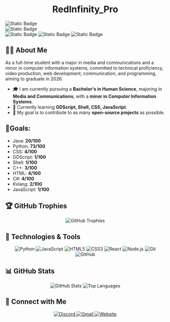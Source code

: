 <h1 align="center">RedInfinity_Pro</h1>

<div class="brick-container">
  <div class="brick-row">
    <img alt="Static Badge" src="https://img.shields.io/badge/Github-Follow%20Me-white?style=for-the-badge&logo=github&link=https%3A%2F%2Fgithub.com%2FRedInfinityPro">
  </div>

  <div class="brick-row">
    <img alt="Static Badge" src="https://img.shields.io/badge/Stack%20Overflow-Follow%20Me-white?style=for-the-badge&logo=stackoverflow">
  </div>
  
  <div class="brick-row">
    <img alt="Static Badge" src="https://img.shields.io/badge/Bluesky-Follow%20Me-white?style=for-the-badge&logo=bluesky">
    <img alt="Static Badge" src="https://img.shields.io/badge/Soundcloud-Follow%20Me-white?style=for-the-badge&logo=Soundcloud">
    <img alt="Static Badge" src="https://img.shields.io/badge/Reddit-Follow%20Me-white?style=for-the-badge&logo=reddit">
  </div>
</div>

## 🙋‍♂️ About Me
<p>
  As a full-time student with a major in media and communications and a minor in computer information systems, committed to technical proficiency, video production, web development, communication, and programming, aiming to graduate in 2026.
</p>

- 🎓 I am currently pursuing a **Bachelor's in Human Science**, majoring in **Media and Communications**, with a **minor in Computer Information Systems**.  
- 🌱 Currently learning **GDScript, Shell, CSS, JavaScript**.  
- 🎯 My goal is to contribute to as many **open-source projects** as possible.  

## 🎯Goals:

- Java: **20/100**
- Python: **73/100**
- CSS: **4/100**
- GDScript: **1/100**
- Shell: **1/100**
- C++: **3/100**
- HTML: **4/100**
- C#: **4/100**
- Kvlang: **2/100**
- JavaScript: **1/100**

## 🏆 GitHub Trophies

<p align="center">
  <img src="https://github-profile-trophy.vercel.app/?username=RedInfinityPro&theme=radical" alt="GitHub Trophies">
</p>

## 🚀 Technologies & Tools  
<p align="center">
  <img src="https://img.shields.io/badge/-Python-333333?style=flat&logo=python" alt="Python">
  <img src="https://img.shields.io/badge/-JavaScript-333333?style=flat&logo=javascript" alt="JavaScript">
  <img src="https://img.shields.io/badge/-HTML5-333333?style=flat&logo=html5" alt="HTML5">
  <img src="https://img.shields.io/badge/-CSS3-333333?style=flat&logo=css3" alt="CSS3">
  <img src="https://img.shields.io/badge/-React-333333?style=flat&logo=react" alt="React">
  <img src="https://img.shields.io/badge/-Node.js-333333?style=flat&logo=node.js" alt="Node.js">
  <img src="https://img.shields.io/badge/-Git-333333?style=flat&logo=git" alt="Git">
  <img src="https://img.shields.io/badge/-GitHub-333333?style=flat&logo=github" alt="GitHub">
</p>

## 📊 GitHub Stats

<p align="center">
  <img src="https://github-readme-stats.vercel.app/api?username=RedInfinityPro&show_icons=true&theme=radical" alt="GitHub Stats">
  <img src="https://github-readme-stats.vercel.app/api/top-langs/?username=RedInfinityPro&layout=compact&theme=radical" alt="Top Languages">
</p>

## 🔗 Connect with Me

<p align="center">
  <a href="https://discord.com/channels/RedInfinity_Pro">
    <img src="https://img.shields.io/badge/-Discord-333333?style=flat&logo=discord" alt="Discord">
  </a>
  <a href="mailto:daniel.tower@lander.edu">
    <img src="https://img.shields.io/badge/-Gmail-333333?style=flat&logo=gmail" alt="Gmail">
  </a>
  <a href="https://danieltower101501.wixsite.com/my-site">
    <img src="https://img.shields.io/badge/-Website-333333?style=flat&logo=google-chrome" alt="Website">
  </a>
</p>
